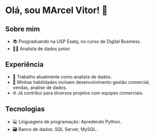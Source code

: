 # Olá, sou MArcel Vitor! 👋

## Sobre mim

- 📚 Posgraduando na USP Esalq, no curso de Digital Business.
- 👨‍💻 Analista de dados junior

## Experiência

- 💼 Trabalho atualmente como analista de dados.
- 🔧 Minhas habilidades incluem desenvolvimento gestão comercial, vendas, analise de dados.
- 🌐 Já contribuí para diversos projetos com equipes comerciais.

## Tecnologias

- 💻 Linguagens de programação: Apredendo Python.
- 🗃️ Banco de dados: SQL Server, MySQL.

